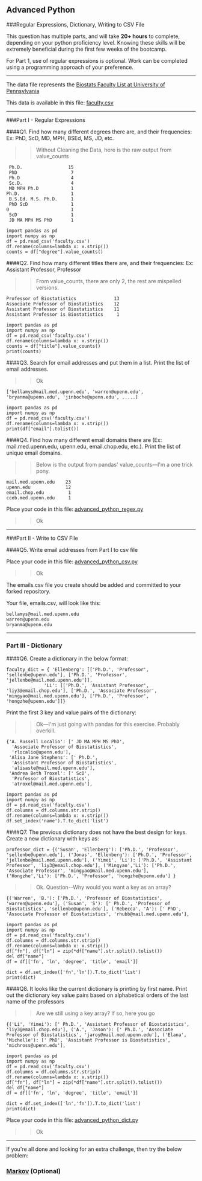 ## Advanced Python    

###Regular Expressions, Dictionary, Writing to CSV File  

This question has multiple parts, and will take **20+ hours** to complete, depending on your python proficiency level.  Knowing these skills will be extremely beneficial during the first few weeks of the bootcamp.

For Part 1, use of regular expressions is optional.  Work can be completed using a programming approach of your preference. 

---

The data file represents the [Biostats Faculty List at University of Pennsylvania](http://www.med.upenn.edu/cceb/biostat/faculty.shtml)

This data is available in this file:  [faculty.csv](python/faculty.csv)

--- 

###Part I - Regular Expressions  


####Q1. Find how many different degrees there are, and their frequencies: Ex:  PhD, ScD, MD, MPH, BSEd, MS, JD, etc.

>>Without Cleaning the Data, here is the raw output from value_counts

```
 Ph.D.                 15
 PhD                    7
 Ph.D                   4
 Sc.D.                  4
 MD MPH Ph.D            1
Ph.D.                   1
 B.S.Ed. M.S. Ph.D.     1
 PhD ScD                1
0                       1
 ScD                    1
 JD MA MPH MS PhD       1
```

```
import pandas as pd
import numpy as np
df = pd.read_csv('faculty.csv')
df.rename(columns=lambda x: x.strip())
counts = df["degree"].value_counts()
```


####Q2. Find how many different titles there are, and their frequencies:  Ex:  Assistant Professor, Professor

>> From value_counts, there are only 2, the rest are mispelled versions.

```
Professor of Biostatistics              13
Associate Professor of Biostatistics    12
Assistant Professor of Biostatistics    11
Assistant Professor is Biostatistics     1
```

```
import pandas as pd
import numpy as np
df = pd.read_csv('faculty.csv')
df.rename(columns=lambda x: x.strip())
counts = df["title"].value_counts()
print(counts)
```

####Q3. Search for email addresses and put them in a list.  Print the list of email addresses.

>>Ok

```
['bellamys@mail.med.upenn.edu', 'warren@upenn.edu', 'bryanma@upenn.edu', 'jinboche@upenn.edu', .....]
```


```
import pandas as pd
import numpy as np
df = pd.read_csv('faculty.csv')
df.rename(columns=lambda x: x.strip())
print(df["email"].tolist())
```


####Q4. Find how many different email domains there are (Ex:  mail.med.upenn.edu, upenn.edu, email.chop.edu, etc.).  Print the list of unique email domains.

>> Below is the output from pandas' value_counts––I'm a one trick pony. 

```
mail.med.upenn.edu    23
upenn.edu             12
email.chop.edu         1
cceb.med.upenn.edu     1
```

Place your code in this file: [advanced_python_regex.py](python/advanced_python_regex.py)
>>Ok

---

###Part II - Write to CSV File

####Q5.  Write email addresses from Part I to csv file

Place your code in this file: [advanced_python_csv.py](python/advanced_python_csv.py)

>>Ok

The emails.csv file you create should be added and committed to your forked repository.

Your file, emails.csv, will look like this:
```
bellamys@mail.med.upenn.edu
warren@upenn.edu
bryanma@upenn.edu
```

---

### Part III - Dictionary

####Q6.  Create a dictionary in the below format:
```
faculty_dict = { 'Ellenberg': [['Ph.D.', 'Professor', 'sellenbe@upenn.edu'], ['Ph.D.', 'Professor', 'jellenbe@mail.med.upenn.edu']],
              'Li': [['Ph.D.', 'Assistant Professor', 'liy3@email.chop.edu'], ['Ph.D.', 'Associate Professor', 'mingyao@mail.med.upenn.edu'], ['Ph.D.', 'Professor', 'hongzhe@upenn.edu']]}
```
Print the first 3 key and value pairs of the dictionary:

>> Ok––I'm just going with pandas for this exercise. Probably overkill.

```
{'A. Russell Localio': [' JD MA MPH MS PhD',
  'Associate Professor of Biostatistics',
  'rlocalio@upenn.edu'],
 'Alisa Jane Stephens': [' Ph.D.',
  'Assistant Professor of Biostatistics',
  'alisaste@mail.med.upenn.edu'],
 'Andrea Beth Troxel': [' ScD',
  'Professor of Biostatistics',
  'atroxel@mail.med.upenn.edu'],
```

```
import pandas as pd
import numpy as np
df = pd.read_csv('faculty.csv')
df.columns = df.columns.str.strip()
df.rename(columns=lambda x: x.strip())
df.set_index('name').T.to_dict('list')
```

####Q7.  The previous dictionary does not have the best design for keys.  Create a new dictionary with keys as:

```
professor_dict = {('Susan', 'Ellenberg'): ['Ph.D.', 'Professor', 'sellenbe@upenn.edu'], ('Jonas', 'Ellenberg'): ['Ph.D.', 'Professor', 'jellenbe@mail.med.upenn.edu'], ('Yimei', 'Li'): ['Ph.D.', 'Assistant Professor', 'liy3@email.chop.edu'], ('Mingyao','Li'): ['Ph.D.', 'Associate Professor', 'mingyao@mail.med.upenn.edu'], ('Hongzhe','Li'): ['Ph.D.', 'Professor', 'hongzhe@upenn.edu'] }
```


>> Ok. Question--Why would you want a key as an array? 

```
{('Warren', 'B.'): ['Ph.D.', 'Professor of Biostatistics', 'warren@upenn.edu'], ('Susan', 'S'): [' Ph.D.', 'Professor of Biostatistics', 'sellenbe@upenn.edu'], ('Rebecca', 'A'): [' PhD', 'Associate Professor of Biostatistics', 'rhubb@mail.med.upenn.edu'],
```

```
import pandas as pd
import numpy as np
df = pd.read_csv('faculty.csv')
df.columns = df.columns.str.strip()
df.rename(columns=lambda x: x.strip())
df["fn"], df["ln"] = zip(*df["name"].str.split().tolist())
del df["name"]
df = df[['fn', 'ln', 'degree', 'title', 'email']]

dict = df.set_index(['fn','ln']).T.to_dict('list')
print(dict)
```


####Q8.  It looks like the current dictionary is printing by first name.  Print out the dictionary key value pairs based on alphabetical orders of the last name of the professors

>> Are we still using a key array? If so, here you go

```
{('Li', 'Yimei'): [' Ph.D.', 'Assistant Professor of Biostatistics', 'liy3@email.chop.edu'], ('A.', 'Jason'): [' Ph.D.', 'Associate Professor of Biostatistics', 'jaroy@mail.med.upenn.edu'], ('Elana', 'Michelle'): [' PhD', 'Assistant Professor is Biostatistics', 'michross@upenn.edu'],
```

```
import pandas as pd
import numpy as np
df = pd.read_csv('faculty.csv')
df.columns = df.columns.str.strip()
df.rename(columns=lambda x: x.strip())
df["fn"], df["ln"] = zip(*df["name"].str.split().tolist())
del df["name"]
df = df[['fn', 'ln', 'degree', 'title', 'email']]

dict = df.set_index(['ln','fn']).T.to_dict('list')
print(dict)
```

Place your code in this file: [advanced_python_dict.py](python/advanced_python_dict.py)

>> Ok

--- 

If you're all done and looking for an extra challenge, then try the below problem:  

### [Markov](python/markov.py) (Optional)

